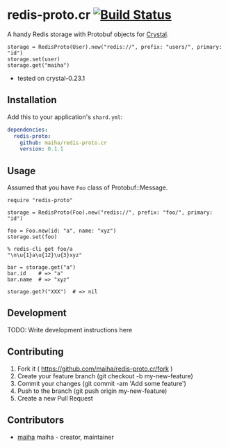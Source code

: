 # redis-proto.cr [![Build Status](https://travis-ci.org/maiha/redis-proto.cr.svg?branch=master)](https://travis-ci.org/maiha/redis-proto.cr)

A handy Redis storage with Protobuf objects for [Crystal](http://crystal-lang.org/).

```crystal
storage = RedisProto(User).new("redis://", prefix: "users/", primary: "id")
storage.set(user)
storage.get("maiha")
```

- tested on crystal-0.23.1

## Installation

Add this to your application's `shard.yml`:

```yaml
dependencies:
  redis-proto:
    github: maiha/redis-proto.cr
    version: 0.1.1
```

## Usage

Assumed that you have `Foo` class of Protobuf::Message.

```crystal
require "redis-proto"

storage = RedisProto(Foo).new("redis://", prefix: "foo/", primary: "id")

foo = Foo.new(id: "a", name: "xyz")
storage.set(foo)
```

```shell
% redis-cli get foo/a
"\n\u{1}a\u{12}\u{3}xyz"
```

```crystal
bar = storage.get("a")
bar.id    # => "a"
bar.name  # => "xyz"

storage.get?("XXX")  # => nil
```

## Development

TODO: Write development instructions here

## Contributing

1. Fork it ( https://github.com/maiha/redis-proto.cr/fork )
2. Create your feature branch (git checkout -b my-new-feature)
3. Commit your changes (git commit -am 'Add some feature')
4. Push to the branch (git push origin my-new-feature)
5. Create a new Pull Request

## Contributors

- [maiha](https://github.com/maiha) maiha - creator, maintainer
